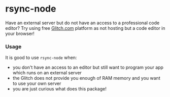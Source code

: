 # rsync-node

Have an external server but do not have an access to a professional code editor?
Try using free [Glitch.com](https://glitch.com) platform as not hosting but a code editor in your browser!

### Usage

It is good to use `rsync-node` when:
- you don't have an access to an editor but still want to program your app which runs on an external server
- the Glitch does not provide you enough of RAM memory and you want to use your own server
- you are just curious what does this package!

